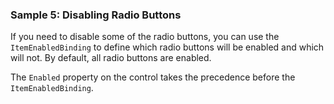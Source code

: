 ### Sample 5: Disabling Radio Buttons

If you need to disable some of the radio buttons, you can use the `ItemEnabledBinding` to define which radio buttons will be enabled and which will not. By default, all radio buttons are enabled.

The `Enabled` property on the control takes the precedence before the `ItemEnabledBinding`.

